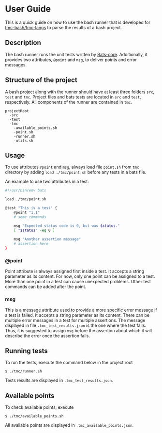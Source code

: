 # User Guide
This is a quick guide on how to use the bash runner that is developed for [tmc-bash/tmc-langs](https://github.com/tmc-bash/tmc-langs) to parse the results of a bash project.

## Description
The bash runner runs the unit tests written by [Bats-core](https://github.com/bats-core/bats-core). Additionally, it provides two attributes, `@point` and `msg`, to deliver points and error messages.

## Structure of the project
A bash project along with the runner should have at least three folders `src`, `test` and `tmc`. Project files and bats tests are located in `src` and `test`, respectively. All components of the runner are contained in `tmc`.

```
projectRoot
  -src
  -test
  -tmc
    -available_points.sh
    -point.sh
    -runner.sh
    -utils.sh
```

## Usage
To use attributes `@point` and `msg`, always load file `point.sh` from `tmc` directory by adding `load ./tmc/point.sh` before any tests in a bats file.

An example to use two attributes in a test:

```bash
#!/usr/bin/env bats

load ./tmc/point.sh

@test "This is a test" {
    @point "1.1"
    # some commands

    msg "Expected status code is 0, but was $status."
    [ "$status" -eq 0 ]
    
    msg "Another assertion message"
    # assertion here
}
```

### @point
Point attribute is always assigned first inside a test. It accepts a string parameter as its content. For now, only one point can be assigned to a test. More than one point in a test can cause unexpected problems. Other test commands can be added after the point.


### msg
This is a message attribute used to provide a more specific error message if a test is failed. It accepts a string parameter as its content. There can be multiple error messages in a test for multiple assertions. The message displayed in file `.tmc_test_results.json` is the one where the test fails. Thus, it is suggested to assign `msg` before the assertion about which it will describe the error once the assertion fails.


## Running tests
To run the tests, execute the command below in the project root
```
$ ./tmc/runner.sh
```

Tests results are displayed in `.tmc_test_results.json`.

## Available points
To check available points, execute
```
$ ./tmc/available_points.sh
```

All available points are displayed in `.tmc_available_points.json`.
